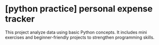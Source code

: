 # [python practice] personal expense tracker

This project analyze data using basic Python concepts.
It includes mini exercises and beginner-friendly projects to strengthen programming skills.
